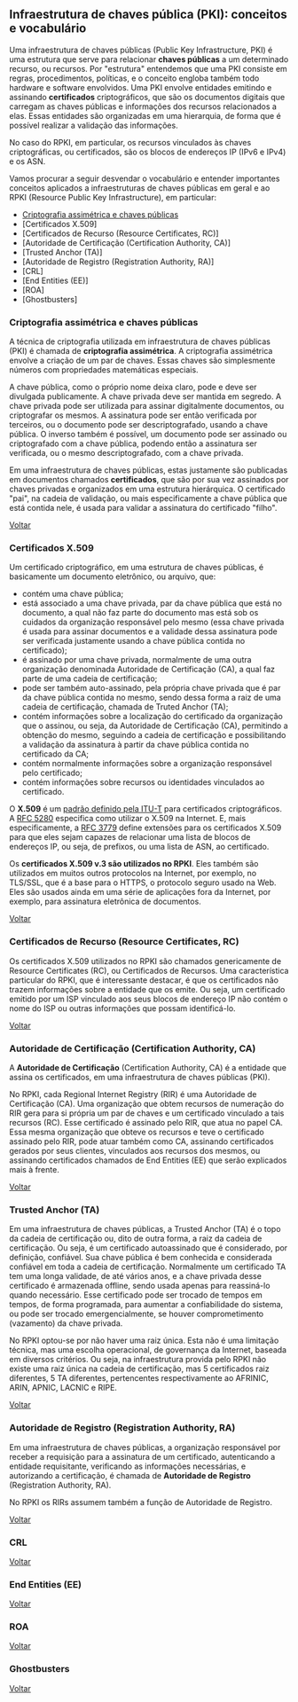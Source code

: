 ## Infraestrutura de chaves pública (PKI): conceitos e vocabulário

Uma infraestrutura de chaves públicas (Public Key Infrastructure, PKI) é uma estrutura que serve para relacionar **chaves públicas** a um determinado recurso, ou recursos. Por "estrutura" entendemos que uma PKI consiste em regras, procedimentos, políticas, e o conceito engloba também todo hardware e software envolvidos. Uma PKI envolve entidades emitindo e assinando **certificados** criptográficos, que são os documentos digitais que carregam as chaves públicas e informações dos recursos relacionados a elas. Essas entidades são organizadas em uma hierarquia, de forma que é possível realizar a validação das informações. 

No caso do RPKI, em particular, os recursos vinculados às chaves criptográficas, ou certificados, são os blocos de endereços IP (IPv6 e IPv4) e os ASN. 

Vamos procurar a seguir desvendar o vocabulário e entender importantes conceitos aplicados a infraestruturas de chaves públicas em geral e ao RPKI (Resource Public Key Infrastructure), em particular:

- [Criptografia assimétrica e chaves públicas](#criptografia-assimétrica-e-chaves-públicas)
- [Certificados X.509]
- [Certificados de Recurso (Resource Certificates, RC)]
- [Autoridade de Certificação (Certification Authority, CA)]
- [Trusted Anchor (TA)]
- [Autoridade de Registro (Registration Authority, RA)]
- [CRL]
- [End Entities (EE)]
- [ROA]
- [Ghostbusters]


### Criptografia assimétrica e chaves públicas

A técnica de criptografia utilizada em infraestrutura de chaves públicas (PKI) é chamada de **criptografia assimétrica**. A criptografia assimétrica envolve a criação de um par de chaves. Essas chaves são simplesmente números com propriedades matemáticas especiais. 

A chave pública, como o próprio nome deixa claro, pode e deve ser divulgada publicamente. A chave privada deve ser mantida em segredo. A chave privada pode ser utilizada para assinar digitalmente documentos, ou criptografar os mesmos. A assinatura pode ser então verificada por terceiros, ou o documento pode ser descriptografado, usando a chave pública. O inverso também é possível, um documento pode ser assinado ou criptografado com a chave pública, podendo então a assinatura ser verificada, ou o mesmo descriptografado, com a chave privada.

Em uma infraestrutura de chaves públicas, estas justamente são publicadas em documentos chamados **certificados**, que são por sua vez assinados por chaves privadas e organizados em uma estrutura hierárquica. O certificado "pai", na cadeia de validação, ou mais especificamente a chave pública que está contida nele, é usada para validar a assinatura do certificado "filho". 

[Voltar](#infraestrutura-de-chaves-pública-pki-conceitos-e-vocabulário)


### Certificados X.509

Um certificado criptográfico, em uma estrutura de chaves públicas, é basicamente um documento eletrônico, ou arquivo, que:

- contém uma chave pública;
- está associado a uma chave privada, par da chave pública que está no documento, a qual não faz parte do documento mas está sob os cuidados da organização responsável pelo mesmo (essa chave privada é usada para assinar documentos e a validade dessa assinatura pode ser verificada justamente usando a chave pública contida no certificado);
- é assinado por uma chave privada, normalmente de uma outra organização denominada Autoridade de Certificação (CA), a qual faz parte de uma cadeia de certificação;
- pode ser também auto-assinado, pela própria chave privada que é par da chave pública contida no mesmo, sendo dessa forma a raiz de uma cadeia de certificação, chamada de Truted Anchor (TA);
- contém informações sobre a localização do certificado da organização que o assinou, ou seja, da Autoridade de Certificação (CA), permitindo a obtenção do mesmo, seguindo a cadeia de certificação e possibilitando a validação da assinatura à partir da chave pública contida no certificado da CA;
- contém normalmente informações sobre a organização responsável pelo certificado;
- contém informações sobre recursos ou identidades vinculados ao certificado.

O **X.509** é um [padrão definido pela ITU-T](https://www.itu.int/ITU-T/recommendations/rec.aspx?rec=X.509) para certificados criptográficos. A [RFC 5280](https://tools.ietf.org/html/rfc5280) especifica como utilizar o X.509 na Internet. E, mais especificamente, a [RFC 3779](https://tools.ietf.org/html/rfc3779) define extensões para os certificados X.509 para que eles sejam capazes de relacionar uma lista de blocos de endereços IP, ou seja, de prefixos, ou uma lista de ASN, ao certificado.

Os **certificados X.509 v.3 são utilizados no RPKI**. Eles também são utilizados em muitos outros protocolos na Internet, por exemplo, no TLS/SSL, que é a base para o HTTPS, o protocolo seguro usado na Web. Eles são usados ainda em uma série de aplicações fora da Internet, por exemplo, para assinatura eletrônica de documentos.

[Voltar](#infraestrutura-de-chaves-pública-pki-conceitos-e-vocabulário)


### Certificados de Recurso (Resource Certificates, RC)

Os certificados X.509 utilizados no RPKI são chamados genericamente de Resource Certificates (RC), ou Certificados de Recursos. Uma característica particular do RPKI, que é interessante destacar, é que os certificados não trazem informações sobre a entidade que os emite. Ou seja, um certificado emitido por um ISP vinculado aos seus blocos de endereço IP não contém o nome do ISP ou outras informações que possam identificá-lo. 

[Voltar](#infraestrutura-de-chaves-pública-pki-conceitos-e-vocabulário)


### Autoridade de Certificação (Certification Authority, CA)

A **Autoridade de Certificação** (Certification Authority, CA) é a entidade que assina os certificados, em uma infraestrutura de chaves públicas (PKI).

No RPKI, cada Regional Internet Registry (RIR) é uma Autoridade de Certificação (CA). Uma organização que obtem recursos de numeração do RIR gera para si própria um par de chaves e um certificado vinculado a tais recursos (RC). Esse certificado é assinado pelo RIR, que atua no papel CA. Essa mesma organização que obteve os recursos e teve o certificado assinado pelo RIR, pode atuar também como CA, assinando certificados gerados por seus clientes, vinculados aos recursos dos mesmos, ou assinando certificados chamados de End Entities (EE) que serão explicados mais à frente.

[Voltar](#infraestrutura-de-chaves-pública-pki-conceitos-e-vocabulário)


### Trusted Anchor (TA)

Em uma infraestrutura de chaves públicas, a Trusted Anchor (TA) é o topo da cadeia de certificação ou, dito de outra forma, a raiz da cadeia de certificação. Ou seja, é um certificado autoassinado que é considerado, por definição, confiável. Sua chave pública é bem conhecida e considerada confiável em toda a cadeia de certificação. Normalmente um certificado TA tem uma longa validade, de até vários anos, e a chave privada desse certificado é armazenada offline, sendo usada apenas para reassiná-lo quando necessário. Esse certificado pode ser trocado de tempos em tempos, de forma programada, para aumentar a confiabilidade do sistema, ou pode ser trocado emergencialmente, se houver comprometimento (vazamento) da chave privada. 

No RPKI optou-se por não haver uma raiz única. Esta não é uma limitação técnica, mas uma escolha operacional, de governança da Internet, baseada em diversos critérios. Ou seja, na infraestrutura provida pelo RPKI não existe uma raiz única na cadeia de certificação, mas 5 certificados raiz diferentes, 5 TA diferentes, pertencentes respectivamente ao AFRINIC, ARIN, APNIC, LACNIC e RIPE. 

[Voltar](#infraestrutura-de-chaves-pública-pki-conceitos-e-vocabulário)


### Autoridade de Registro (Registration Authority, RA)

Em uma infraestrutura de chaves públicas, a organização responsável por receber a requisição para a assinatura de um certificado, autenticando a entidade requisitante, verificando as informações necessárias, e autorizando a certificação, é chamada de **Autoridade de Registro** (Registration Authority, RA).

No RPKI os RIRs assumem também a função de Autoridade de Registro. 

[Voltar](#infraestrutura-de-chaves-pública-pki-conceitos-e-vocabulário)


### CRL

[Voltar](#infraestrutura-de-chaves-pública-pki-conceitos-e-vocabulário)


### End Entities (EE)

[Voltar](#infraestrutura-de-chaves-pública-pki-conceitos-e-vocabulário)


### ROA

[Voltar](#infraestrutura-de-chaves-pública-pki-conceitos-e-vocabulário)


### Ghostbusters

[Voltar](#infraestrutura-de-chaves-pública-pki-conceitos-e-vocabulário)




